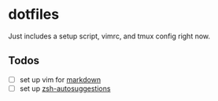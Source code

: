 # dotfiles

Just includes a setup script, vimrc, and tmux config right now.

## Todos

- [ ] set up vim for [markdown](https://secluded.site/vim-as-a-markdown-editor/)
- [ ] set up [zsh-autosuggestions](https://github.com/zsh-users/zsh-autosuggestions/blob/master/INSTALL.md)
